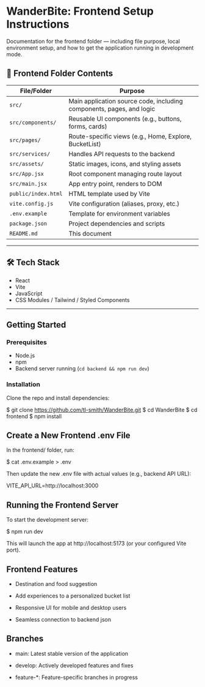# WanderBite: Frontend Setup Instructions

Documentation for the frontend folder — including file purpose, local environment setup, and how to get the application running in development mode.

## 📁 Frontend Folder Contents

| File/Folder | Purpose |
|-------------|---------|
| `src/` | Main application source code, including components, pages, and logic |
| `src/components/` | Reusable UI components (e.g., buttons, forms, cards) |
| `src/pages/` | Route-specific views (e.g., Home, Explore, BucketList) |
| `src/services/` | Handles API requests to the backend |
| `src/assets/` | Static images, icons, and styling assets |
| `src/App.jsx` | Root component managing route layout |
| `src/main.jsx` | App entry point, renders to DOM |
| `public/index.html` | HTML template used by Vite |
| `vite.config.js` | Vite configuration (aliases, proxy, etc.) |
| `.env.example` | Template for environment variables |
| `package.json` | Project dependencies and scripts |
| `README.md` | This document |

---


## 🛠 Tech Stack

- React 
- Vite 
- JavaScript 
- CSS Modules / Tailwind / Styled Components 


---

## Getting Started

### Prerequisites

- Node.js 
- npm
- Backend server running (`cd backend && npm run dev`)

### Installation

Clone the repo and install dependencies:


$ git clone https://github.com/tl-smith/WanderBite.git
$ cd WanderBite
$ cd frontend
$ npm install



## Create a New Frontend .env File

In the frontend/ folder, run:

$ cat .env.example > .env


Then update the new .env file with actual values (e.g., backend API URL):

VITE_API_URL=http://localhost:3000

## Running the Frontend Server
To start the development server:

$ npm run dev

This will launch the app at http://localhost:5173 (or your configured Vite port).


## Frontend Features

- Destination and food suggestion

- Add experiences to a personalized bucket list

- Responsive UI for mobile and desktop users

- Seamless connection to backend json

## Branches

- main: Latest stable version of the application

- develop: Actively developed features and fixes

- feature-*: Feature-specific branches in progress
